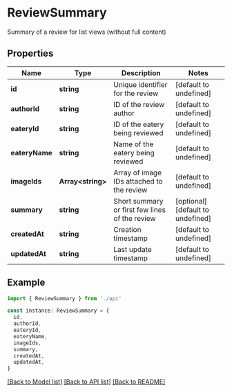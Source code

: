 # ReviewSummary

Summary of a review for list views (without full content)

## Properties

| Name           | Type                    | Description                                    | Notes                             |
| -------------- | ----------------------- | ---------------------------------------------- | --------------------------------- |
| **id**         | **string**              | Unique identifier for the review               | [default to undefined]            |
| **authorId**   | **string**              | ID of the review author                        | [default to undefined]            |
| **eateryId**   | **string**              | ID of the eatery being reviewed                | [default to undefined]            |
| **eateryName** | **string**              | Name of the eatery being reviewed              | [default to undefined]            |
| **imageIds**   | **Array&lt;string&gt;** | Array of image IDs attached to the review      | [default to undefined]            |
| **summary**    | **string**              | Short summary or first few lines of the review | [optional] [default to undefined] |
| **createdAt**  | **string**              | Creation timestamp                             | [default to undefined]            |
| **updatedAt**  | **string**              | Last update timestamp                          | [default to undefined]            |

## Example

```typescript
import { ReviewSummary } from './api'

const instance: ReviewSummary = {
  id,
  authorId,
  eateryId,
  eateryName,
  imageIds,
  summary,
  createdAt,
  updatedAt,
}
```

[[Back to Model list]](../README.md#documentation-for-models) [[Back to API list]](../README.md#documentation-for-api-endpoints) [[Back to README]](../README.md)
